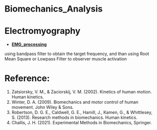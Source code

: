 # Biomechanics_Analysis

# Electromyography
- **[EMG_processing](https://github.com/ziy900409/Biomechanics_Analysis/blob/main/TeachingFile/EMG_processing.ipynb)**

using bandpass filter to obtain the target frequency, and than using Root Mean Square or Lowpass Filter to observer muscle activation


# Reference:
1. Zatsiorsky, V. M., & Zaciorskij, V. M. (2002). Kinetics of human motion. Human kinetics.
2. Winter, D. A. (2009). Biomechanics and motor control of human movement. John Wiley & Sons.
3. Robertson, D. G. E., Caldwell, G. E., Hamill, J., Kamen, G., & Whittlesey, S. (2013). Research methods in biomechanics. Human kinetics.
4. Challis, J. H. (2021). Experimental Methods in Biomechanics, Springer. 
